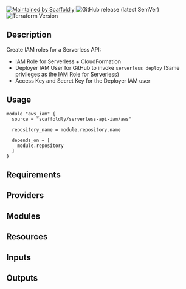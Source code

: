 [![Maintained by Scaffoldly](https://img.shields.io/badge/maintained%20by-scaffoldly-blueviolet)](https://github.com/scaffoldly)
![GitHub release (latest SemVer)](https://img.shields.io/github/v/release/scaffoldly/terraform-aws-serverless-api-iam)
![Terraform Version](https://img.shields.io/badge/tf-%3E%3D0.15.0-blue.svg)

## Description

Create IAM roles for a Serverless API:

- IAM Role for Serverless + CloudFormation
- Deployer IAM User for GitHub to invoke `serverless deploy` (Same privileges as the IAM Role for Serverless)
- Access Key and Secret Key for the Deployer IAM user

## Usage

```hcl
module "aws_iam" {
  source = "scaffoldly/serverless-api-iam/aws"

  repository_name = module.repository.name

  depends_on = [
    module.repository
  ]
}
```

<!-- BEGIN_TF_DOCS -->

## Requirements

## Providers

## Modules

## Resources

## Inputs

## Outputs

<!-- END_TF_DOCS -->

